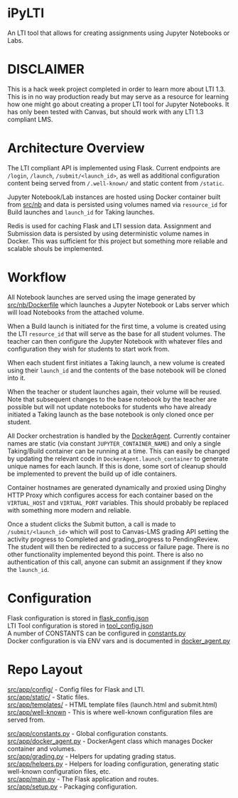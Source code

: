 # iPyLTI

An LTI tool that allows for creating assignments using Jupyter Notebooks or Labs.

# DISCLAIMER
This is a hack week project completed in order to learn more about LTI 1.3.
This is in no way production ready but may serve as a resource for learning how one might go about creating a proper LTI tool for Jupyter Notebooks.
It has only been tested with Canvas, but should work with any LTI 1.3 compliant LMS.

# Architecture Overview

The LTI compliant API is implemented using Flask.
Current endpoints are `/login`, `/launch`, `/submit/<launch_id>`, as well as additional configuration content being served from `/.well-known/` and static content from `/static`.

Jupyter Notebook/Lab instances are hosted using Docker container built from [src/nb](src/nb) and data is persisted using volumes named via `resource_id` for Build launches and `launch_id` for Taking launches.

Redis is used for caching Flask and LTI session data. Assignment and Submission data is persisted by using deterministic volume names in Docker. This was sufficient for this project but something more reliable and scalable shouls be implemented.

# Workflow

All Notebook launches are served using the image generated by [src/nb/Dockerfile](src/nb/Dockerfile) which launches a Jupyter Notebook or Labs server which will load Notebooks from the attached volume.

When a Build launch is initiated for the first time, a volume is created using the LTI `resource_id` that will serve as the base for all student volumes.
The teacher can then configure the Jupyter Notebook with whatever files and configuration they wish for students to start work from.

When each student first initiates a Taking launch, a new volume is created using their `launch_id` and the contents of the base notebook will be cloned into it.

When the teacher or student launches again, their volume will be reused. Note that subsequent changes to the base notebook by the teacher are possible but will not update notebooks for students who have already initiated a Taking launch as the base notebook is only cloned once per student.

All Docker orchestration is handled by the [DockerAgent](src/app/docker_agent.py). Currently container names are static (via constant `JUPYTER_CONTAINER_NAME`) and only a single Taking/Build container can be running at a time. This can easily be changed by updating the relevant code in `DockerAgent.launch_container` to generate unique names for each launch. If this is done, some sort of cleanup should be implemented to prevent the build up of idle containers.

Container hostnames are generated dynamically and proxied using Dinghy HTTP Proxy which configures access for each container based on the `VIRTUAL_HOST` and `VIRTUAL_PORT` variables. This should probably be replaced with something more modern and reliable.

Once a student clicks the Submit button, a call is made to `/submit/<launch_id>` which will post to Canvas-LMS grading API setting the activity progress to Completed and grading_progress to PendingReview. The student will then be redirected to a success or failure page. There is no other functionality implemented beyond this point. There is also no authentication of this call, anyone can submit an assignment if they know the `launch_id`.

# Configuration

Flask configuration is stored in [flask_config.json](src/app/config/flask_config.json)  
LTI Tool configuration is stored in [tool_config.json](src/app/config/tool_config.json)  
A number of CONSTANTS can be configured in [constants.py](src/app/constants.py)  
Docker configuration is via ENV vars and is documented in [docker_agent.py](src/app/docker_agent.py)  

# Repo Layout

[src/app/config/](src/app/config/) -  Config files for Flask and LTI.  
[src/app/static/](src/app/static/) - Static files.  
[src/app/templates/](src/app/templates/) - HTML template files (launch.html and submit.html)  
[src/app/well-known](src/app/well-known) - This is where well-known configuration files are served from. 

[src/app/constants.py](src/app/constants.py) - Global configuration constants.  
[src/app/docker_agent.py](src/app/docker_agent.py) - DockerAgent class which manages Docker container and volumes.  
[src/app/grading.py](src/app/grading.py) - Helpers for updating grading status.  
[src/app/helpers.py](src/app/helpers.py) - Helpers for loading configuration, generating static well-known configuration files, etc.  
[src/app/main.py](src/app/main.py) - The Flask application and routes.  
[src/app/setup.py](src/app/setup.py) - Packaging configuration.  



